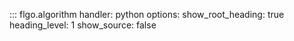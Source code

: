 ::: flgo.algorithm
    handler: python
    options:
      show_root_heading: true
      heading_level: 1
      show_source: false

